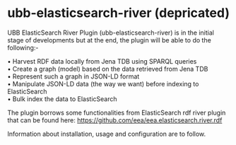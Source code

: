 ubb-elasticsearch-river (depricated)
=======================

UBB ElasticSearch River Plugin (ubb-elasticsearch-river) is in the initial stage of developments but at the end, the plugin will be able to do the following:-

•	Harvest RDF data locally from Jena TDB using SPARQL queries
<br>
•	Create a graph (model) based on the data retrieved from Jena TDB
<br>
•	Represent such a graph in JSON-LD format
<br>
•	Manipulate JSON-LD data (the way we want) before indexing to ElasticSearch
<br>
•	Bulk index the data to ElasticSearch
<br>

The plugin borrows some functionalities from ElasticSearch rdf river plugin that can be found here: https://github.com/eea/eea.elasticsearch.river.rdf

Information about installation, usage and configuration are to follow.



